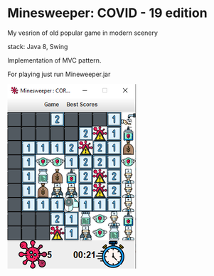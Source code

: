 # Minesweeper: COVID - 19 edition
My vesrion of old popular game in modern scenery

stack: Java 8, Swing 

Implementation of MVC pattern.

For playing just run Mineweeper.jar


![alt text](src/main/resources/images/screenshot.png?style=centerme) 
